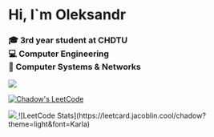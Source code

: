 <h1> Hi, I`m Oleksandr </h1>

<h3>
  🎓 3rd year student at CHDTU   
  <br>💻 Computer Engineering  
  <br>🔌 Computer Systems & Networks
</h3>

<img src="https://img.shields.io/badge/Telegram-@oleksandr_rura-blue?logo=telegram">

[![Chadow's LeetCode](https://img.shields.io/badge/LeetCode-chadow-orange?logo=leetcode&logoColor=white)](https://leetcode.com/u/chadow/)

<a href="https://www.codewars.com/users/Shadow_GG">
  <img src="https://www.codewars.com/users/Shadow_GG/badges/small"/>
</a>
![LeetCode Stats](https://leetcard.jacoblin.cool/chadow?theme=light&font=Karla)
